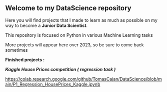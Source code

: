 ## Welcome to my DataScience repository

Here you will find projects that I made to learn as much as possible on my way to become a **Junior Data Scientist**.

This repository is focused on Python in various Machine Learning tasks

More projects will appear here over 2023, so be sure to come back sometimes

**Finished projects :**

***Kaggle House Prices competition ( regression task )***

https://colab.research.google.com/github/TomasCajan/DataScience/blob/main/P1_Regression_HousePrices_Kaggle.ipynb
